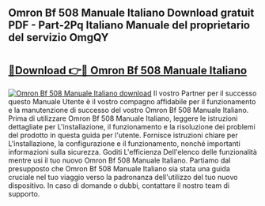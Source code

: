## Omron Bf 508 Manuale Italiano Download gratuit PDF - Part-2Pq Italiano Manuale del proprietario del servizio OmgQY

# <h2><a href="http://df9qr3x.blite.top/?on=Omron+Bf+508+Manuale+Italiano">🔗Download 👉🔴 Omron Bf 508 Manuale Italiano</a></h2>

[![Omron Bf 508 Manuale Italiano download](https://i.imgur.com/lujVjoI.png)](http://df9qr3x.blite.top/?on=Omron+Bf+508+Manuale+Italiano)
Il vostro Partner per il successo questo Manuale Utente è il vostro compagno affidabile per il funzionamento e la manutenzione di successo del vostro Omron Bf 508 Manuale Italiano. Prima di utilizzare Omron Bf 508 Manuale Italiano, leggere le istruzioni dettagliate per L'installazione, il funzionamento e la risoluzione dei problemi del prodotto in questa guida per l'utente. Fornisce istruzioni chiare per L'installazione, la configurazione e il funzionamento, nonché importanti informazioni sulla sicurezza. Goditi L'efficienza Dell'elenco delle funzionalità mentre usi il tuo nuovo Omron Bf 508 Manuale Italiano. Partiamo dal presupposto che Omron Bf 508 Manuale Italiano sia stata una guida cruciale nel tuo viaggio verso la padronanza dell'utilizzo del tuo nuovo dispositivo. In caso di domande o dubbi, contattare il nostro team di supporto.
